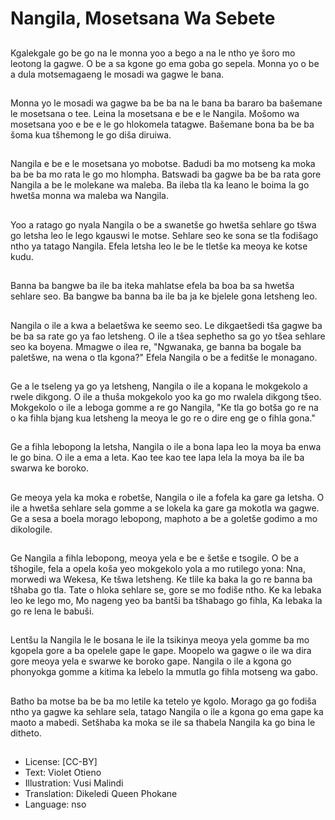 # Nangila, Mosetsana Wa Sebete

##
Kgalekgale go be go na le monna yoo a bego a na le ntho ye šoro mo leotong la gagwe. O be a sa kgone go ema goba go sepela. Monna yo o be a dula motsemagaeng le mosadi wa gagwe le bana.

##
Monna yo le mosadi wa gagwe ba be ba na le bana ba bararo ba bašemane le mosetsana o tee. Leina la mosetsana e be e le Nangila. Mošomo wa mosetsana yoo e be e le go hlokomela tatagwe. Bašemane bona ba be ba šoma kua tšhemong le go diša diruiwa.

##
Nangila e be e le mosetsana yo mobotse. Badudi ba mo motseng ka moka ba be ba mo rata le go mo hlompha. Batswadi ba gagwe ba be ba rata gore Nangila a be le molekane wa maleba. Ba ileba tla ka leano le boima la go hwetša monna wa maleba wa Nangila.

##
Yoo a ratago go nyala Nangila o be a swanetše go hwetša sehlare go tšwa go letsha leo le lego kgauswi le motse. Sehlare seo ke sona se tla fodišago ntho ya tatago Nangila. Efela letsha leo le be le tletše ka meoya ke kotse kudu.

##
Banna ba bangwe ba ile ba iteka mahlatse efela ba boa ba sa hwetša sehlare seo. Ba bangwe ba banna ba ile ba ja ke bjelele gona letsheng leo.

##
Nangila o ile a kwa a belaetšwa ke seemo seo. Le dikgaetšedi tša gagwe ba be ba sa rate go ya fao letsheng. O ile a tšea sephetho sa go yo tšea sehlare seo ka boyena. Mmagwe o ilea re, "Ngwanaka, ge banna ba bogale ba paletšwe, na wena o tla kgona?" Efela Nangila o be a feditše le monagano.

##
Ge a le tseleng ya go ya letsheng, Nangila o ile a kopana le mokgekolo a rwele dikgong. O ile a thuša mokgekolo yoo ka go mo rwalela dikgong tšeo. Mokgekolo o ile a leboga gomme a re go Nangila, "Ke tla go botša go re na o ka fihla bjang kua letsheng la meoya le go re o dire eng ge o fihla gona."

##
Ge a fihla lebopong la letsha, Nangila o ile a bona lapa leo la moya ba enwa le go bina. O ile a ema a leta. Kao tee kao tee lapa lela la moya ba ile ba swarwa ke boroko.

##
Ge meoya yela ka moka e robetše, Nangila o ile a fofela ka gare ga letsha. O ile a hwetša sehlare sela gomme a se lokela ka gare ga mokotla wa gagwe. Ge a sesa a boela morago lebopong, maphoto a be a goletše godimo a mo dikologile.

##
Ge Nangila a fihla lebopong, meoya yela e be e šetše e tsogile. O be a tšhogile, fela a opela koša yeo mokgekolo yola a mo rutilego yona: Nna, morwedi wa Wekesa, Ke tšwa letsheng. Ke tlile ka baka la go re banna ba tšhaba go tla. Tate o hloka sehlare se, gore se mo fodiše ntho. Ke ka lebaka leo ke lego mo, Mo nageng yeo ba bantši ba tšhabago go fihla, Ka lebaka la go re lena le babuši.

##
Lentšu la Nangila le le bosana le ile la tsikinya meoya yela gomme ba mo kgopela gore a ba opelele gape le gape. Moopelo wa gagwe o ile wa dira gore meoya yela e swarwe ke boroko gape. Nangila o ile a kgona go phonyokga gomme a kitima ka lebelo la mmutla go fihla motseng wa gabo.

##
Batho ba motse ba be ba mo letile ka tetelo ye kgolo. Morago ga go fodiša ntho ya gagwe ka sehlare sela, tatago Nangila o ile a kgona go ema gape ka maoto a mabedi. Setšhaba ka moka se ile sa thabela Nangila ka go bina le ditheto.

##
* License: [CC-BY]
* Text: Violet Otieno
* Illustration: Vusi Malindi
* Translation: Dikeledi Queen Phokane
* Language: nso
